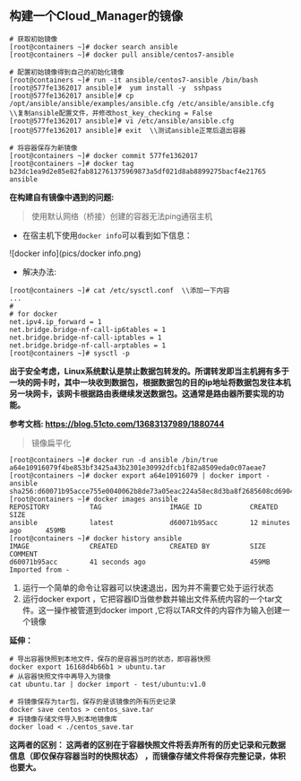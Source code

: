 ## 构建一个Cloud_Manager的镜像

```shell
# 获取初始镜像
[root@containers ~]# docker search ansible
[root@containers ~]# docker pull ansible/centos7-ansible

# 配置初始镜像得到自己的初始化镜像
[root@containers ~]# run -it ansible/centos7-ansible /bin/bash
[root@577fe1362017 ansible]#  yum install -y  sshpass   
[root@577fe1362017 ansible]# cp /opt/ansible/ansible/examples/ansible.cfg /etc/ansible/ansible.cfg   \\复制ansible配置文件，并修改host_key_checking = False
[root@577fe1362017 ansible]# vi /etc/ansible/ansible.cfg
[root@577fe1362017 ansible]# exit  \\测试ansible正常后退出容器

# 将容器保存为新镜像
[root@containers ~]# docker commit 577fe1362017
[root@containers ~]# docker tag b23dc1ea9d2e85e82fab812761375969873a5df021d8ab8899275bacf4e21765 ansible
```





**在构建自有镜像中遇到的问题:**

> 使用默认网络（桥接）创建的容器无法ping通宿主机

- 在宿主机下使用```docker info```可以看到如下信息：

![docker info](pics/docker info.png)



- 解决办法: 

```shell
[root@containers ~]# cat /etc/sysctl.conf  \\添加一下内容
...
#
# for docker 
net.ipv4.ip_forward = 1
net.bridge.bridge-nf-call-ip6tables = 1
net.bridge.bridge-nf-call-iptables = 1
net.bridge.bridge-nf-call-arptables = 1
[root@containers ~]# sysctl -p
```

**出于安全考虑，Linux系统默认是禁止数据包转发的。所谓转发即当主机拥有多于一块的网卡时，其中一块收到数据包，根据数据包的目的ip地址将数据包发往本机另一块网卡，该网卡根据路由表继续发送数据包。这通常是路由器所要实现的功能。** 

**参考文档:  https://blog.51cto.com/13683137989/1880744**



> 镜像扁平化

```shell
[root@containers ~]# docker run -d ansible /bin/true
a64e10916079f4be853bf3425a43b2301e30992dfcb1f82a8509eda0c07aeae7
[root@containers ~]# docker export a64e10916079 | docker import - ansible
sha256:d60071b95acce755e0040062b8de73a05eac224a58ec8d3ba8f2685608cd6904
[root@containers ~]# docker images ansible
REPOSITORY          TAG                 IMAGE ID            CREATED             SIZE
ansible             latest              d60071b95acc        12 minutes ago      459MB
[root@containers ~]# docker history ansible
IMAGE               CREATED             CREATED BY          SIZE                COMMENT
d60071b95acc        41 seconds ago                          459MB               Imported from -
```

1. 运行一个简单的命令让容器可以快速退出，因为并不需要它处于运行状态
2. 运行docker export ，它把容器ID当做参数并输出文件系统内容的一个tar文件。这一操作被管道到docker import ,它将以TAR文件的内容作为输入创建一个镜像



**延伸：**

```
# 导出容器快照到本地文件，保存的是容器当时的状态，即容器快照
docker export 16168d4b66b1 > ubuntu.tar
# 从容器快照文件中再导入为镜像
cat ubuntu.tar | docker import - test/ubuntu:v1.0

# 将镜像保存为tar包，保存的是该镜像的所有历史记录
docker save centos > centos_save.tar
# 将镜像存储文件导入到本地镜像库
docker load < ./centos_save.tar
```

**这两者的区别： 这两者的区别在于容器快照文件将丢弃所有的历史记录和元数据信息（即仅保存容器当时的快照状态） ，而镜像存储文件将保存完整记录，体积也要大。** 


